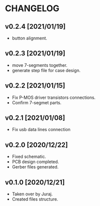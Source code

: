# CHANGELOG

## v0.2.4 [2021/01/19]

- button alignment.

## v0.2.3 [2021/01/19]

- move 7-segments together.
- generate step file for case design.

## v0.2.2 [2021/01/15]

- Fix P-MOS driver transistors connections.
- Confirm 7-segmet parts.

## v0.2.1 [2021/01/08]

- Fix usb data lines connection

## v0.2.0 [2020/12/22]

- Fixed schematic.
- PCB design completed.
- Gerber files generated.

## v0.1.0 [2020/12/21]

- Taken over by Juraj.
- Created files structure.

